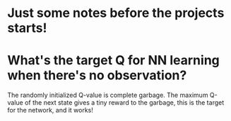 # Just some notes before the projects starts!

# What's the target Q for NN learning when there's no observation?
The randomly initialized Q-value is complete garbage. The maximum Q-value of the next state gives a tiny reward to the garbage, this is the target for the network, and it works!
